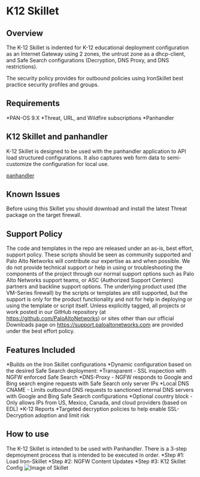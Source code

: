 # K12 Skillet


## Overview

The K-12 Skillet is indented for K-12 educational deployment configuration as an Internet Gateway
using 2 zones, the untrust zone as a dhcp-client, and Safe Search configurations (Decryption, DNS Proxy, and DNS restrictions).

The security policy provides for outbound policies using IronSkillet
best practice security profiles and groups.

## Requirements

*PAN-OS 9.X
*Threat, URL, and Wildfire subscriptions
*Panhandler

## K12 Skillet and panhandler

K-12 Skillet is designed to be used with the panhandler application to API
load structured configurations. It also captures web form data to semi-customize
the configuration for local use.

[panhandler](https://panhandler.readthedocs.io)

## Known Issues
Before using this Skillet you should download and install the latest Threat package on the target firewall.

## Support Policy
The code and templates in the repo are released under an as-is, best effort, support policy.
These scripts should be seen as community supported and Palo Alto Networks will contribute
our expertise as and when possible. We do not provide technical support or help in using
or troubleshooting the components of the project through our normal support options
such as Palo Alto Networks support teams, or ASC (Authorized Support Centers) partners
and backline support options. The underlying product used (the VM-Series firewall)
by the scripts or templates are still supported, but the support is only for the
product functionality and not for help in deploying or using the template or script itself.
Unless explicitly tagged, all projects or work posted in our GitHub repository
(at https://github.com/PaloAltoNetworks) or sites other than our official Downloads page
on https://support.paloaltonetworks.com are provided under the best effort policy.

## Features Included
*Builds on the Iron Skillet configurations
*Dynamic configuration based on the desired Safe Search deployment:
  *Transparent - SSL inspection with NGFW enforced Safe Search
  *DNS-Proxy - NGFW responds to Google and Bing search engine requests with Safe Search only server IPs
  *Local DNS CNAME - Limits outbound DNS requests to sanctioned internal DNS servers with Google and Bing Safe Search configurations
*Optional country block - Only allows IPs from US, Mexico, Canada, and cloud providers (based on EDL)
*K-12 Reports
*Targeted decryption policies to help enable SSL-Decryption adoption and limit risk

## How to use
The K-12 Skillet is intended to be used with Panhandler. There is a 3-step depmoyment process that is intended to be executed in order.
*Step #1: Load Iron-Skillet
*Step #2: NGFW Content Updates
*Step #3: K12 Skillet Config
![Image of Skillet](http://i.imgur.com/LMF2Pk.jpg)


